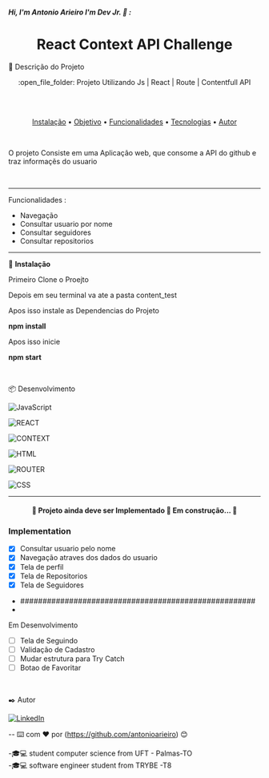 ##### Hi, I'm Antonio Arieiro I'm Dev Jr. :boy: : 

<h1 align="center">React Context API Challenge</h1>
🚀 Descrição do Projeto
<p align="center">:open_file_folder: Projeto Utilizando Js | React | Route | Contentfull API</p>
  <br>
  <br>
 <p align="center">
 <a href="#instalacao">Instalação</a> • 
 <a href="#objetivo">Objetivo</a> •
 <a href="#funcionalidades">Funcionalidades</a> • 
 <a href="#tecnologias">Tecnologias</a> • 
 <a href="#autor">Autor</a>
</p>
  <br>
  <p id="objetivo"> O projeto Consiste em uma Aplicação web, que consome a API do github e traz informaçẽs do usuario </p>
  <br>
  <hr>
  <p id="func">

<p id="funcionalidades">  Funcionalidades :
	<ul>
		<li> Navegação </li>
		<li> Consultar usuario por nome</li>
		<li> Consultar seguidores  </li>
    <li> Consultar repositorios  </li>
	</ul>
</p>

<hr>
  <p id="instalacao">
	🔧 <b>Instalação</b>
	<p>Primeiro Clone o Proejto </p>
	<p>Depois em seu terminal va ate a pasta content_test </p>
	<p>Apos isso instale as Dependencias do Projeto</p>
	<p><b>npm install</b></p>
	<p>Apos isso inicie </p>
	<p><b>npm start</b></p>
  </p>
  <br>
<p id="tecnologias">  📦 Desenvolvimento </p>

![JavaScript](https://img.shields.io/badge/-JavaScript-000000?style=flat&logo=javascript)

![REACT](http://img.shields.io/badge/REACT-000000?style=flat&logo=react)

![CONTEXT](https://img.shields.io/badge/CONTEXT-000000?style=flat&logo=context)

![HTML](https://img.shields.io/badge/-HTML-000000?style=flat&logo=html5)

![ROUTER](https://img.shields.io/badge/ROUTER-000000?style=flat&logo=reactrouter)

![CSS](http://img.shields.io/badge/CSS-000000?style=flat&logo=css3)


---


<h4 align="center"> 
	🚧  Projeto ainda deve ser Implementado  🚀 Em construção...  🚧
</h4>

### Implementation

- [X] Consultar usuario pelo nome
- [X] Navegação atraves dos dados do usuario
- [X] Tela de perfil
- [X] Tela de Repositorios
- [X] Tela de Seguidores
- #####################################################
- 
Em Desenvolvimento
- [ ] Tela de Seguindo
- [ ] Validação de Cadastro
- [ ] Mudar estrutura para Try Catch
- [ ] Botao de Favoritar 

<br>
<p id="autor"></p>
 ✒️ Autor

[![LinkedIn](https://img.shields.io/badge/-LINKEDIN-0077B5?style=for-the-badge&logo=linkedin&logoColor=white)](https://www.linkedin.com/in/antonio-arieiro-50a9301b2/)

--
⌨️ com ❤️ por (https://github.com/antonioarieiro) 😊

-🎓:computer: student computer science from UFT - Palmas-TO
<br>
-🎓:computer: software engineer student from TRYBE -T8
